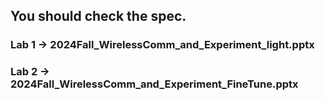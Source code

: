 ## You should check the spec.

### Lab 1 -> 2024Fall_WirelessComm_and_Experiment_light.pptx 
### Lab 2 -> 2024Fall_WirelessComm_and_Experiment_FineTune.pptx 

